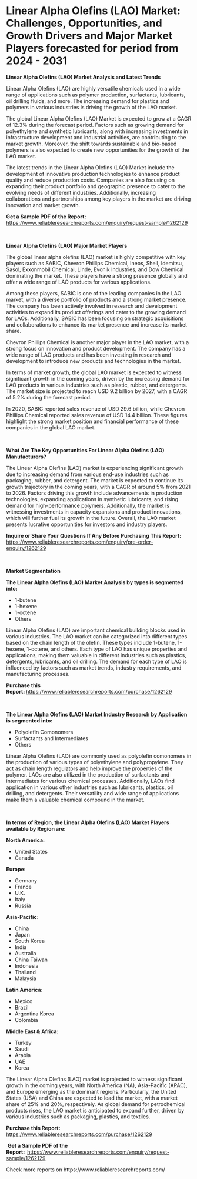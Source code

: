 <p><h1>Linear Alpha Olefins (LAO) Market: Challenges, Opportunities, and Growth Drivers and Major Market Players forecasted for period from 2024 - 2031</h1></p><p><strong>Linear Alpha Olefins (LAO) Market Analysis and Latest Trends</strong></p>
<p><p>Linear Alpha Olefins (LAO) are highly versatile chemicals used in a wide range of applications such as polymer production, surfactants, lubricants, oil drilling fluids, and more. The increasing demand for plastics and polymers in various industries is driving the growth of the LAO market.</p><p>The global Linear Alpha Olefins (LAO) Market is expected to grow at a CAGR of 12.3% during the forecast period. Factors such as growing demand for polyethylene and synthetic lubricants, along with increasing investments in infrastructure development and industrial activities, are contributing to the market growth. Moreover, the shift towards sustainable and bio-based polymers is also expected to create new opportunities for the growth of the LAO market.</p><p>The latest trends in the Linear Alpha Olefins (LAO) Market include the development of innovative production technologies to enhance product quality and reduce production costs. Companies are also focusing on expanding their product portfolio and geographic presence to cater to the evolving needs of different industries. Additionally, increasing collaborations and partnerships among key players in the market are driving innovation and market growth.</p></p>
<p><strong>Get a Sample PDF of the Report:&nbsp;</strong> <a href="https://www.reliableresearchreports.com/enquiry/request-sample/1262129">https://www.reliableresearchreports.com/enquiry/request-sample/1262129</a></p>
<p>&nbsp;</p>
<p><strong>Linear Alpha Olefins (LAO) Major Market Players</strong></p>
<p><p>The global linear alpha olefins (LAO) market is highly competitive with key players such as SABIC, Chevron Phillips Chemical, Ineos, Shell, Idemitsu, Sasol, Exxonmobil Chemical, Linde, Evonik Industries, and Dow Chemical dominating the market. These players have a strong presence globally and offer a wide range of LAO products for various applications.</p><p>Among these players, SABIC is one of the leading companies in the LAO market, with a diverse portfolio of products and a strong market presence. The company has been actively involved in research and development activities to expand its product offerings and cater to the growing demand for LAOs. Additionally, SABIC has been focusing on strategic acquisitions and collaborations to enhance its market presence and increase its market share.</p><p>Chevron Phillips Chemical is another major player in the LAO market, with a strong focus on innovation and product development. The company has a wide range of LAO products and has been investing in research and development to introduce new products and technologies in the market.</p><p>In terms of market growth, the global LAO market is expected to witness significant growth in the coming years, driven by the increasing demand for LAO products in various industries such as plastic, rubber, and detergents. The market size is projected to reach USD 9.2 billion by 2027, with a CAGR of 5.2% during the forecast period.</p><p>In 2020, SABIC reported sales revenue of USD 29.6 billion, while Chevron Phillips Chemical reported sales revenue of USD 14.4 billion. These figures highlight the strong market position and financial performance of these companies in the global LAO market.</p></p>
<p>&nbsp;</p>
<p><strong>What Are The Key Opportunities For Linear Alpha Olefins (LAO) Manufacturers?</strong></p>
<p><p>The Linear Alpha Olefins (LAO) market is experiencing significant growth due to increasing demand from various end-use industries such as packaging, rubber, and detergent. The market is expected to continue its growth trajectory in the coming years, with a CAGR of around 5% from 2021 to 2026. Factors driving this growth include advancements in production technologies, expanding applications in synthetic lubricants, and rising demand for high-performance polymers. Additionally, the market is witnessing investments in capacity expansions and product innovations, which will further fuel its growth in the future. Overall, the LAO market presents lucrative opportunities for investors and industry players.</p></p>
<p><strong>Inquire or Share Your Questions If Any Before Purchasing This Report:</strong> <a href="https://www.reliableresearchreports.com/enquiry/pre-order-enquiry/1262129">https://www.reliableresearchreports.com/enquiry/pre-order-enquiry/1262129</a></p>
<p>&nbsp;</p>
<p><strong>Market Segmentation</strong></p>
<p><strong>The Linear Alpha Olefins (LAO) Market Analysis by types is segmented into:</strong></p>
<p><ul><li>1-butene</li><li>1-hexene</li><li>1-octene</li><li>Others</li></ul></p>
<p><p>Linear Alpha Olefins (LAO) are important chemical building blocks used in various industries. The LAO market can be categorized into different types based on the chain length of the olefin. These types include 1-butene, 1-hexene, 1-octene, and others. Each type of LAO has unique properties and applications, making them valuable in different industries such as plastics, detergents, lubricants, and oil drilling. The demand for each type of LAO is influenced by factors such as market trends, industry requirements, and manufacturing processes.</p></p>
<p><strong>Purchase this Report:&nbsp;</strong><a href="https://www.reliableresearchreports.com/purchase/1262129">https://www.reliableresearchreports.com/purchase/1262129</a></p>
<p>&nbsp;</p>
<p><strong>The Linear Alpha Olefins (LAO) Market Industry Research by Application is segmented into:</strong></p>
<p><ul><li>Polyolefin Comonomers</li><li>Surfactants and Intermediates</li><li>Others</li></ul></p>
<p><p>Linear Alpha Olefins (LAO) are commonly used as polyolefin comonomers in the production of various types of polyethylene and polypropylene. They act as chain length regulators and help improve the properties of the polymer. LAOs are also utilized in the production of surfactants and intermediates for various chemical processes. Additionally, LAOs find application in various other industries such as lubricants, plastics, oil drilling, and detergents. Their versatility and wide range of applications make them a valuable chemical compound in the market.</p></p>
<p>&nbsp;</p>
<p><strong>In terms of Region, the Linear Alpha Olefins (LAO) Market Players available by Region are:</strong></p>
<p>
    <p> <strong> North America: </strong>
        <ul>
            <li>United States</li>
            <li>Canada</li>
        </ul>
        </p> 
    <p> <strong> Europe: </strong>
        <ul>
            <li>Germany</li>
            <li>France</li>
            <li>U.K.</li>
            <li>Italy</li>
            <li>Russia</li>
        </ul>
        </p> 
    <p> <strong> Asia-Pacific: </strong>
        <ul>
            <li>China</li>
            <li>Japan</li>
            <li>South Korea</li>
            <li>India</li>
            <li>Australia</li>
            <li>China Taiwan</li>
            <li>Indonesia</li>
            <li>Thailand</li>
            <li>Malaysia</li>
        </ul>
        </p> 
    <p> <strong> Latin America: </strong>
        <ul>
            <li>Mexico</li>
            <li>Brazil</li>
            <li>Argentina Korea</li>
            <li>Colombia</li>
        </ul>
        </p> 
    <p> <strong> Middle East & Africa: </strong>
        <ul>
            <li>Turkey</li>
            <li>Saudi</li>
            <li>Arabia</li>
            <li>UAE</li>
            <li>Korea</li>
        </ul>
    </p>
    </p>
<p><p>The Linear Alpha Olefins (LAO) market is projected to witness significant growth in the coming years, with North America (NA), Asia-Pacific (APAC), and Europe emerging as the dominant regions. Particularly, the United States (USA) and China are expected to lead the market, with a market share of 25% and 20%, respectively. As global demand for petrochemical products rises, the LAO market is anticipated to expand further, driven by various industries such as packaging, plastics, and textiles.</p></p>
<p><strong>Purchase this Report: </strong><a href="https://www.reliableresearchreports.com/purchase/1262129">https://www.reliableresearchreports.com/purchase/1262129</a></p>
<p>&nbsp;<strong>Get a Sample PDF of the Report:&nbsp;&nbsp;</strong><a href="https://www.reliableresearchreports.com/enquiry/request-sample/1262129">https://www.reliableresearchreports.com/enquiry/request-sample/1262129</a></p>
<p><strong></strong></p>
<p>Check more reports on https://www.reliableresearchreports.com/</p>
